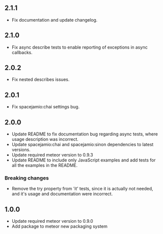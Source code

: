 ## 2.1.1

* Fix documentation and update changelog.

## 2.1.0

* Fix async describe tests to enable reporting of exceptions in async callbacks.

## 2.0.2

* Fix nested describes issues.

## 2.0.1

* Fix spacejamio:chai settings bug.

## 2.0.0

* Update README to fix documentation bug regarding async tests, where usage description was incorrect.
* Update spacejamio:chai and spacejamio:sinon dependencies to latest versions.
* Update required meteor version to 0.9.3
* Update README to include only JavaScript examples and add tests for all the examples in the README.

### Breaking changes

* Remove the try property from 'it' tests, since it is actually not needed, and it's usage and documentation were incorrect.

## 1.0.0

* Update required meteor version to 0.9.0
* Add package to meteor new packaging system
